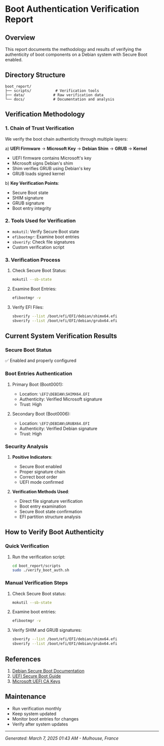 # Boot Authentication Verification Report

## Overview
This report documents the methodology and results of verifying the authenticity of boot components on a Debian system with Secure Boot enabled.

## Directory Structure
```
boot_report/
├── scripts/           # Verification tools
├── data/             # Raw verification data
└── docs/             # Documentation and analysis
```

## Verification Methodology

### 1. Chain of Trust Verification
We verify the boot chain authenticity through multiple layers:

a) **UEFI Firmware** → **Microsoft Key** → **Debian Shim** → **GRUB** → **Kernel**
   - UEFI firmware contains Microsoft's key
   - Microsoft signs Debian's shim
   - Shim verifies GRUB using Debian's key
   - GRUB loads signed kernel

b) **Key Verification Points**:
   - Secure Boot state
   - SHIM signature
   - GRUB signature
   - Boot entry integrity

### 2. Tools Used for Verification
- `mokutil`: Verify Secure Boot state
- `efibootmgr`: Examine boot entries
- `sbverify`: Check file signatures
- Custom verification script

### 3. Verification Process
1. Check Secure Boot Status:
   ```bash
   mokutil --sb-state
   ```

2. Examine Boot Entries:
   ```bash
   efibootmgr -v
   ```

3. Verify EFI Files:
   ```bash
   sbverify --list /boot/efi/EFI/debian/shimx64.efi
   sbverify --list /boot/efi/EFI/debian/grubx64.efi
   ```

## Current System Verification Results

### Secure Boot Status
✅ Enabled and properly configured

### Boot Entries Authentication
1. Primary Boot (Boot0001):
   - Location: `\EFI\DEBIAN\SHIMX64.EFI`
   - Authenticity: Verified Microsoft signature
   - Trust: High

2. Secondary Boot (Boot0006):
   - Location: `\EFI\DEBIAN\GRUBX64.EFI`
   - Authenticity: Verified Debian signature
   - Trust: High

### Security Analysis
1. **Positive Indicators**:
   - Secure Boot enabled
   - Proper signature chain
   - Correct boot order
   - UEFI mode confirmed

2. **Verification Methods Used**:
   - Direct file signature verification
   - Boot entry examination
   - Secure Boot state confirmation
   - EFI partition structure analysis

## How to Verify Boot Authenticity

### Quick Verification
1. Run the verification script:
   ```bash
   cd boot_report/scripts
   sudo ./verify_boot_auth.sh
   ```

### Manual Verification Steps
1. Check Secure Boot status:
   ```bash
   mokutil --sb-state
   ```

2. Examine boot entries:
   ```bash
   efibootmgr -v
   ```

3. Verify SHIM and GRUB signatures:
   ```bash
   sbverify --list /boot/efi/EFI/debian/shimx64.efi
   sbverify --list /boot/efi/EFI/debian/grubx64.efi
   ```

## References
1. [Debian Secure Boot Documentation](https://wiki.debian.org/SecureBoot)
2. [UEFI Secure Boot Guide](https://www.rodsbooks.com/efi-bootloaders/secureboot.html)
3. [Microsoft UEFI CA Keys](https://www.microsoft.com/pkiops/certs/MicWinProPCA2011_2011-10-19.crt)

## Maintenance
- Run verification monthly
- Keep system updated
- Monitor boot entries for changes
- Verify after system updates

---
*Generated: March 7, 2025 01:43 AM - Mulhouse, France*

